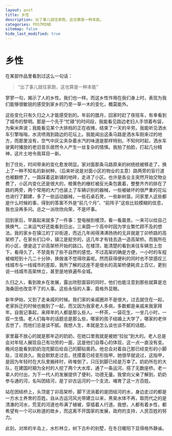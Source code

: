 ```yaml
---
layout: post
title: 乡性
description: 出了事儿就往家跑，这也算是一种本能。
categories: POSTMIND
sitemap: false
hide_last_modified: true
---
```


# 乡性

在某部作品里看到过这么一句话：

> “出了事儿就往家跑，这也算是一种本能”

寥寥一句，揭示了人的乡性。我们也一样。而这乡性作用在我们身上时，表现为我们能够很敏锐的感受到家乡的乃至一草一木的变化，概莫能外。

这些变化只有久归之人才能感受到的。年前的腊月，回家时赶了夜班车，有幸看到了城市的黎明。那是一个先于“忙碌”的时间段，我能看见路边老妇人手领着布袋，为柴米奔波；我能看见某个大排档的正在收摊，结束了一天的辛劳。我能听见洒水车引擎嗡嗡，水流喷溅到路边的花坛上。我能闻出这条马路是洒水车刚来过的地方，而那里没有，空气中灰尘夹杂着水汽的味道是那样特别。不知何时起，洒水车驶离时播放的老旧音乐居然令人产生一丝复杂的情愫。我拍了拍脸，打起几分精神，这片土地令我耳目一新。

到了住处，时间带来的变化愈发明显。家对面那条马路原来的树统统被移走了，换上了一种不知名的新树种，（后来听说是对面小区的物业的主意）路两旁的盲行道也被翻修了。一路踩着这新铺的地砖，走进了小区。也许是各业主突然开始交物业费了，小区内变化还是很大的，橙黄色的栅栏被反光条包裹着，整整齐齐的排在了路的两旁，两个常用的大门也装上了车辆识别的器械，一些被破坏的很严重的花坛也进行了翻建，多了一些运动器械，一些石桌石凳，一些新树苗。问家里人这些都是什么时候的事，得到的答案不外是“前几个月”、“前阵子”这些比较模糊的信息，我也没再多问。总之一派欣欣向荣，不是坏事。

回到家后，早晨起来就多了一件事：登电梯到楼顶，看一看晨景。一来可以给自己换换气，二来运气好还能看到日出，三来圆一个高中时因为学业繁忙顾不及的想法。我的家乡在镇江的丁卯街道，而近几年闹得沸沸扬扬的无非就是丁卯桥路的高架桥了。在家长们口中，镇江是挺穷的，这几年才有钱去造一造高架桥。而我所在的小区，便是这丁卯高架桥开始的路口。在楼顶，能清楚的看到来往车辆忽上忽下，看得久了，不禁竟有了些不自然的感觉。不过高架的确是方便，一小时的车程被缩短到十几二十分钟，换做谁不觉得欣喜呢。然而获得便利的同时也不禁感叹三线城市与一线城市的差距，我所了解的这座不是很长的高架桥便耗资上百亿，更别说一线城市高架林立，甚至是地铁遍布全城。

久归之人，看到故乡在发展，露出欣慰面容的同时，他们也能注意到那些就算是沧海桑田也改变不了的人事。这些永恒的人事，竟格外显眼。

新年伊始，又到了走亲戚的时候。我们家的亲戚圈并不是很大，过去就住在一起，老家拆迁的时候也搬到了一起，而又因为我家老人多病，多数都是亲戚来我家拜年。自我记事起，来拜年的人都是那么些人。一杯茶，一袋花生，一坐几小时，一叙一生情。老人们每年的话题总是那么些，哪家的孩子结婚上大学了，哪家的老伴去世了，而他们总是谈不腻。我想人生，本就是怎么谈也谈不腻的话题。

家里最不放心的就是那年迈的奶奶，在她口里我就是被她“拉扯”到大的。老人总是会对年轻人展现自己有功劳的一面，这是他们自尊心的体现，这一点一直没有变。晚间总能看到奶奶泡完脚后给自己的脚贴膏药。他总会对着自己那已经变形的小脚趾，注视良久。我会默默走过去，抚摸着已经变形指甲。她很早就说过，这指甲，是因为年轻时在大队里搬砖时，砖堆倒了，只压到脚已经是万幸了。奶奶所在的大队，在建国时期为全村的人挖了两个大水库，通了一条运河，搭了无数座桥。老一辈人的付出，为下一代人的发展提供了便利，功德无量。我曾向父亲了解到，奶奶参与通的河，名叫团结河，是丁卯古运河的一个支流，哺育了这一方百姓。

站在团结桥上，头顶是丁卯高架桥，脚下流淌着的是团结河的水，身边走过的都是一方水土养育的百姓。自从古运河风光带建立以来，黑臭水体不再，取而代之的是清澈的河水，荒芜的河道也布满了植被，穿插着人行道。我想，人都有着乡性，都希望有一个可以称道的故乡，而这离不开国家的发展，政府的支持，人民百姓的努力。

此刻，对岸的半岛上，水杉林立，树下古朴的别墅，在冬日暖阳下显得格外静谧。


